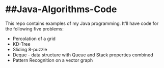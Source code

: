 ##Java-Algorithms-Code
====================

This repo contains examples of my Java programming.
It'll have code for the following five problems:
 - Percolation of a grid
 - KD-Tree
 - Sliding 8-puzzle
 - Deque - data structure with Queue and Stack properties combined
 - Pattern Recognition on a vector graph
